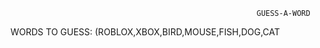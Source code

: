                                                            GUESS-A-WORD
WORDS TO GUESS: (ROBLOX,XBOX,BIRD,MOUSE,FISH,DOG,CAT
